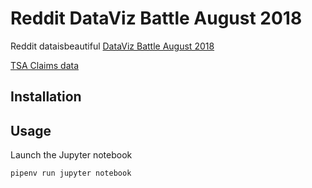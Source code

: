 # Reddit DataViz Battle August 2018

Reddit dataisbeautiful [DataViz Battle August 2018](https://www.reddit.com/r/dataisbeautiful/comments/950j3n/battle_dataviz_battle_for_the_month_of_august/)

[TSA Claims data](https://www.dhs.gov/tsa-claims-data)


## Installation

## Usage

Launch the Jupyter notebook

```sh
pipenv run jupyter notebook
```
